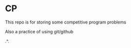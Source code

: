 # CP
<p>This repo is for storing some competitive program problems</p>
<p>Also a practice of using git/github</p>
<p>.^.<p/>
